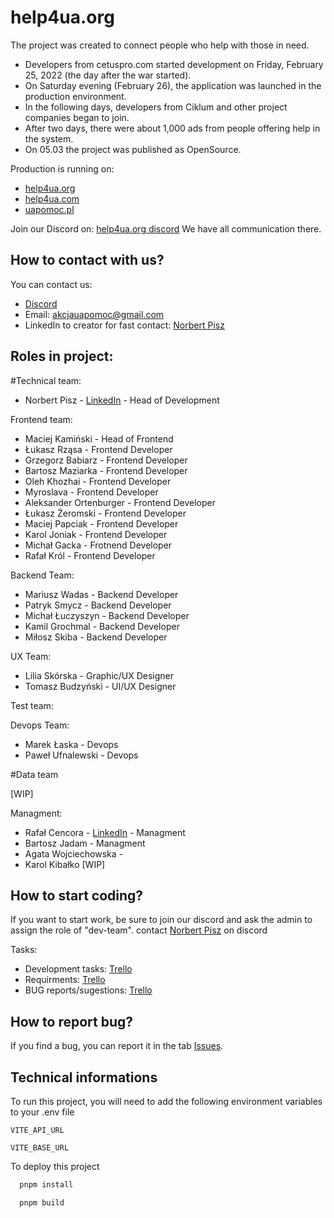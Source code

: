 #  help4ua.org

The project was created to connect people who help with those in need. 
- Developers from cetuspro.com started development on Friday, February 25, 2022 (the day after the war started). 
- On Saturday evening (February 26), the application was launched in the production environment.
- In the following days, developers from Ciklum and other project companies began to join. 
- After two days, there were about 1,000 ads from people offering help in the system. 
- On 05.03 the project was published as OpenSource.

Production is running on:
- [help4ua.org](www.help4ua.org)
- [help4ua.com](www.help4ua.com)
- [uapomoc.pl](www.uapomoc.pl)

Join our Discord on: [help4ua.org discord](https://discord.com/invite/QfYgU75Mcw)
We have all communication there.

## How to contact with us?
You can contact us:
- [Discord](https://discord.com/invite/QfYgU75Mcw)
- Email: akcjauapomoc@gmail.com
- LinkedIn to creator for fast contact: [Norbert Pisz](https://www.linkedin.com/in/norbert-pisz-8ba76b54/)

## Roles in project:
#Technical team:
- Norbert Pisz - [LinkedIn](https://www.linkedin.com/in/norbert-pisz-8ba76b54/) - Head of Development

Frontend team:
- Maciej Kamiński - Head of Frontend
- Łukasz Rząsa - Frontend Developer
- Grzegorz Babiarz - Frontend Developer
- Bartosz Maziarka - Frontend Developer
- Oleh Khozhai - Frontend Developer
- Myroslava - Frontend Developer
- Aleksander Ortenburger - Frontend Developer
- Łukasz Żeromski - Frontend Developer
- Maciej Papciak - Frontend Developer
- Karol Joniak - Frontend Developer
- Michał Gacka - Frotnend Developer
- Rafał Król - Frontend Developer


Backend Team:
- Mariusz Wadas - Backend Developer
- Patryk Smycz - Backend Developer
- Michał Łuczyszyn - Backend Developer
- Kamil Grochmal - Backend Developer
- Miłosz Skiba - Backend Developer

UX Team:
- Lilia Skórska - Graphic/UX Designer
- Tomasz Budzyński - UI/UX Designer

Test team:

Devops Team:
- Marek Łaska - Devops
- Paweł Ufnalewski - Devops

#Data team

[WIP]



Managment:
- Rafał Cencora - [LinkedIn](https://www.linkedin.com/in/rafa%C5%82-cencora-701a3b8b/) - Managment
- Bartosz Jadam - Managment
- Agata Wojciechowska -
- Karol Kibałko
[WIP]

## How to start coding?
If you want to start work, be sure to join our discord and ask the admin to assign the role of "dev-team".
contact [Norbert Pisz](https://www.linkedin.com/in/norbert-pisz-8ba76b54/) on discord

Tasks:
- Development tasks: [Trello](https://trello.com/b/hpaAYSL5/development)
- Requirments: [Trello](https://trello.com/b/E6yJuepE/requirements)
- BUG reports/sugestions: [Trello](https://trello.com/b/1PrBiYuF/zg%C5%82oszenia)

## How to report bug?
If you find a bug, you can report it in the tab [Issues](https://github.com/cetuspro/help4ua.org-frontend/issues).



## Technical informations
To run this project, you will need to add the following environment variables to your .env file

`VITE_API_URL`

`VITE_BASE_URL`

To deploy this project
```bash
  pnpm install
```
```bash
  pnpm build
```

